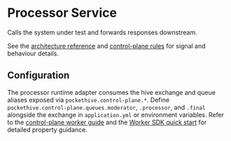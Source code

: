 # Processor Service

Calls the system under test and forwards responses downstream.

See the [architecture reference](../docs/ARCHITECTURE.md) and [control-plane rules](../docs/rules/control-plane-rules.md) for signal and behaviour details.

## Configuration

The processor runtime adapter consumes the hive exchange and queue aliases exposed via
`pockethive.control-plane.*`. Define `pockethive.control-plane.queues.moderator`, `.processor`, and `.final` alongside the
exchange in `application.yml` or environment variables. Refer to the
[control-plane worker guide](../docs/control-plane/worker-guide.md#configuration-properties) and the
[Worker SDK quick start](../docs/sdk/worker-sdk-quickstart.md) for detailed property guidance.

